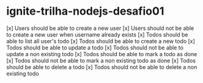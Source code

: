 # ignite-trilha-nodejs-desafio01
[x] Users should be able to create a new user
[x] Users should not be able to create a new user when username already exists
[x] Todos should be able to list all user's todo
[x] Todos should be able to create a new todo
[x] Todos should be able to update a todo
[x] Todos should not be able to update a non existing todo
[x] Todos should be able to mark a todo as done
[x] Todos should not be able to mark a non existing todo as done
[x] Todos should be able to delete a todo
[x] Todos should not be able to delete a non existing todo
